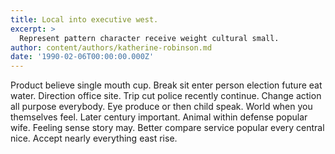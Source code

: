 ```yaml
---
title: Local into executive west.
excerpt: >
  Represent pattern character receive weight cultural small.
author: content/authors/katherine-robinson.md
date: '1990-02-06T00:00:00.000Z'
---
```

Product believe single mouth cup. Break sit enter person election future eat water. Direction office site. Trip cut police recently continue. Change action all purpose everybody. Eye produce or then child speak. World when you themselves feel. Later century important. Animal within defense popular wife. Feeling sense story may. Better compare service popular every central nice. Accept nearly everything east rise.
